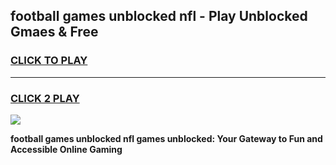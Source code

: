 
## football games unblocked nfl - Play Unblocked Gmaes & Free
<h3>
<a href="https://news.freeplayer.one?title=football_games_unblocked_nfl&ref=16F">CLICK TO PLAY</a></h3>
<hr>

<h3>
<a href="https://news.freeplayer.one?title=football_games_unblocked_nfl&ref=16F">CLICK 2 PLAY</a>
  
</h3>

<a href="https://news.freeplayer.one?title=football_games_unblocked_nfl&ref=16F/"><img src="https://clearcache.store/games.png"></a>


**football games unblocked nfl games unblocked: Your Gateway to Fun and Accessible Online Gaming**
